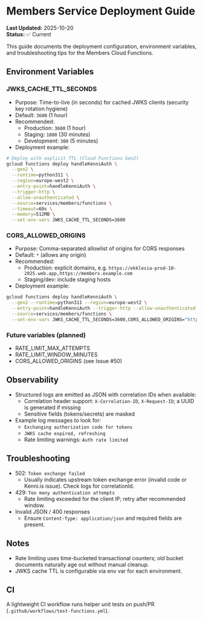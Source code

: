 # Members Service Deployment Guide

**Last Updated:** 2025-10-20  
**Status:** ✅ Current

This guide documents the deployment configuration, environment variables, and troubleshooting tips for the Members Cloud Functions.

## Environment Variables

### JWKS_CACHE_TTL_SECONDS
- Purpose: Time-to-live (in seconds) for cached JWKS clients (security key rotation hygiene)
- Default: `3600` (1 hour)
- Recommended:
  - Production: `3600` (1 hour)
  - Staging: `1800` (30 minutes)
  - Development: `300` (5 minutes)
- Deployment example:

```bash
# Deploy with explicit TTL (Cloud Functions Gen2)
gcloud functions deploy handleKenniAuth \
  --gen2 \
  --runtime=python311 \
  --region=europe-west2 \
  --entry-point=handleKenniAuth \
  --trigger-http \
  --allow-unauthenticated \
  --source=services/members/functions \
  --timeout=60s \
  --memory=512MB \
  --set-env-vars JWKS_CACHE_TTL_SECONDS=3600
```

### CORS_ALLOWED_ORIGINS
- Purpose: Comma-separated allowlist of origins for CORS responses
- Default: `*` (allows any origin)
- Recommended:
  - Production: explicit domains, e.g. `https://ekklesia-prod-10-2025.web.app,https://members.example.com`
  - Staging/dev: include staging hosts
- Deployment example:

```bash
gcloud functions deploy handleKenniAuth \
  --gen2 --runtime=python311 --region=europe-west2 \
  --entry-point=handleKenniAuth --trigger-http --allow-unauthenticated \
  --source=services/members/functions \
  --set-env-vars JWKS_CACHE_TTL_SECONDS=3600,CORS_ALLOWED_ORIGINS="https://ekklesia-prod-10-2025.web.app,https://members.example.com"
```

### Future variables (planned)
- RATE_LIMIT_MAX_ATTEMPTS
- RATE_LIMIT_WINDOW_MINUTES
- CORS_ALLOWED_ORIGINS (see Issue #50)

## Observability

- Structured logs are emitted as JSON with correlation IDs when available:
  - Correlation header support: `X-Correlation-ID`, `X-Request-ID`; a UUID is generated if missing
  - Sensitive fields (tokens/secrets) are masked
- Example log messages to look for:
  - `Exchanging authorization code for tokens`
  - `JWKS cache expired, refreshing`
  - Rate limiting warnings: `Auth rate limited`

## Troubleshooting

- 502: `Token exchange failed`
  - Usually indicates upstream token exchange error (invalid code or Kenni.is issue). Check logs for correlationId.
- 429: `Too many authentication attempts`
  - Rate limiting exceeded for the client IP; retry after recommended window.
- Invalid JSON / 400 responses
  - Ensure `Content-Type: application/json` and required fields are present.

## Notes
- Rate limiting uses time-bucketed transactional counters; old bucket documents naturally age out without manual cleanup.
- JWKS cache TTL is configurable via env var for each environment.

## CI

A lightweight CI workflow runs helper unit tests on push/PR (`.github/workflows/test-functions.yml`).
